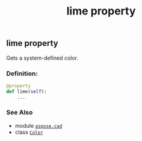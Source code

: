 ﻿---
title: lime property
second_title: Aspose.CAD for Python via .NET API References
description: 
type: docs
weight: 970
url: /python-net/aspose.cad/color/lime/
is_root: false
---

## lime property


Gets a system-defined color.
### Definition:
```python
@property
def lime(self):
    ...
```

### See Also
* module [`aspose.cad`](../../)
* class [`Color`](/cad/python-net/aspose.cad/color)
